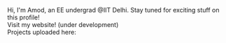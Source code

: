 Hi, I'm Amod, an EE undergrad @IIT Delhi. Stay tuned for exciting stuff on this profile! <br/>
Visit my website! (under development) <br/>
Projects uploaded here:
